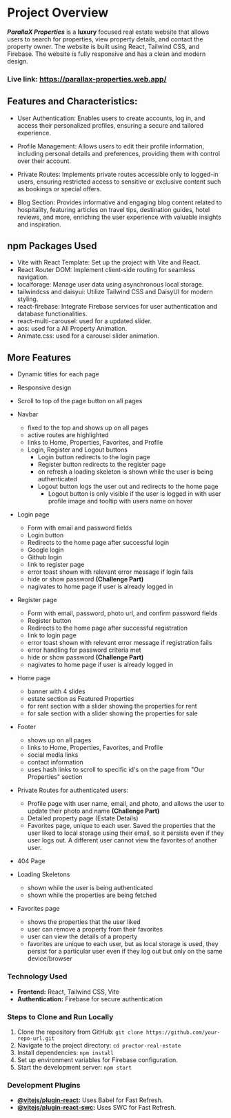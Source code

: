 # Project Overview

**_ParallaX Properties_** is a **luxury** focused real estate website that allows users to search for properties, view property details, and contact the property owner. The website is built using React, Tailwind CSS, and Firebase. The website is fully responsive and has a clean and modern design.

### Live link: https://parallax-properties.web.app/

## Features and Characteristics:
-   User Authentication: Enables users to create accounts, log in, and access their personalized profiles, ensuring a secure and tailored experience.

-   Profile Management: Allows users to edit their profile information, including personal details and preferences, providing them with control over their account.
-   Private Routes: Implements private routes accessible only to logged-in users, ensuring restricted access to sensitive or exclusive content such as bookings or special offers.
-   Blog Section: Provides informative and engaging blog content related to hospitality, featuring articles on travel tips, destination guides, hotel reviews, and more, enriching the user experience with valuable insights and inspiration.


## npm Packages Used
-  Vite with React Template: Set up the project with Vite and React.
-  React Router DOM: Implement client-side routing for seamless navigation.
-  localforage: Manage user data using asynchronous local storage.
-  tailwindcss and daisyui: Utilize Tailwind CSS and DaisyUI for modern styling.
-  react-firebase: Integrate Firebase services for user authentication and database functionalities.
-  react-multi-carousel: used for a updated slider.
-  aos: used for a All Property Animation.
-  Animate.css: used for a carousel slider animation.


## More Features

-   Dynamic titles for each page

-   Responsive design

-   Scroll to top of the page button on all pages

-   Navbar

    -   fixed to the top and shows up on all pages
    -   active routes are highlighted
    -   links to Home, Properties, Favorites, and Profile
    -   Login, Register and Logout buttons
        -   Login button redirects to the login page
        -   Register button redirects to the register page
        -   on refresh a loading skeleton is shown while the user is being authenticated
        -   Logout button logs the user out and redirects to the home page
            -   Logout button is only visible if the user is logged in with user profile image and tooltip with users name on hover

-   Login page

    -   Form with email and password fields
    -   Login button
    -   Redirects to the home page after successful login
    -   Google login
    -   Github login
    -   link to register page
    -   error toast shown with relevant error message if login fails
    -   hide or show password **(Challenge Part)**
    -   nagivates to home page if user is already logged in

-   Register page

    -   Form with email, password, photo url, and confirm password fields
    -   Register button
    -   Redirects to the home page after successful registration
    -   link to login page
    -   error toast shown with relevant error message if registration fails
    -   error handling for password criteria met
    -   hide or show password **(Challenge Part)**
    -   nagivates to home page if user is already logged in

-   Home page

    -   banner with 4 slides
    -   estate section as Featured Properties
    -   for rent section with a slider showing the properties for rent
    -   for sale section with a slider showing the properties for sale

-   Footer

    -   shows up on all pages
    -   links to Home, Properties, Favorites, and Profile
    -   social media links
    -   contact information
    -   uses hash links to scroll to specific id's on the page from "Our Properties" section

-   Private Routes for authenticated users:

    -   Profile page with user name, email, and photo, and allows the user to update their photo and name **(Challenge Part)**
    -   Detailed property page (Estate Details)
    -   Favorites page, unique to each user. Saved the properties that the user liked to local storage using their email, so it persists even if they user logs out. A different user cannot view the favorites of another user.

-   404 Page

-   Loading Skeletons

    -   shown while the user is being authenticated
    -   shown while the properties are being fetched

-   Favorites page
    -   shows the properties that the user liked
    -   user can remove a property from their favorites
    -   user can view the details of a property
    -   favorites are unique to each user, but as local storage is used, they persist for a particular user even if they log out but only on the same device/browser


### Technology Used

- **Frontend:** React, Tailwind CSS, Vite
- **Authentication:** Firebase for secure authentication

### Steps to Clone and Run Locally

1. Clone the repository from GitHub: `git clone https://github.com/your-repo-url.git`
2. Navigate to the project directory: `cd proctor-real-estate`
3. Install dependencies: `npm install`
4. Set up environment variables for Firebase configuration.
5. Start the development server: `npm start`

### Development Plugins

- **[@vitejs/plugin-react](https://github.com/vitejs/vite-plugin-react/blob/main/packages/plugin-react/README.md):** Uses Babel for Fast Refresh.
- **[@vitejs/plugin-react-swc](https://github.com/vitejs/vite-plugin-react-swc):** Uses SWC for Fast Refresh.